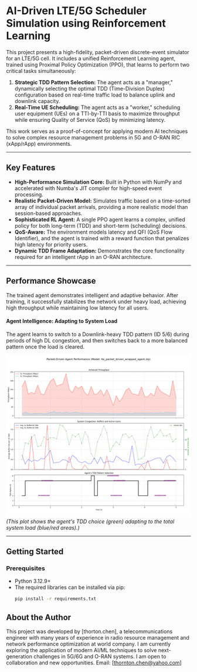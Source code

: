 # AI-Driven LTE/5G Scheduler Simulation using Reinforcement Learning

This project presents a high-fidelity, packet-driven discrete-event simulator for an LTE/5G cell. It includes a unified Reinforcement Learning agent, trained using Proximal Policy Optimization (PPO), that learns to perform two critical tasks simultaneously:

1.  **Strategic TDD Pattern Selection:** The agent acts as a "manager," dynamically selecting the optimal TDD (Time-Division Duplex) configuration based on real-time traffic load to balance uplink and downlink capacity.
2.  **Real-Time UE Scheduling:** The agent acts as a "worker," scheduling user equipment (UEs) on a TTI-by-TTI basis to maximize throughput while ensuring Quality of Service (QoS) by minimizing latency.

This work serves as a proof-of-concept for applying modern AI techniques to solve complex resource management problems in 5G and O-RAN RIC (xApp/rApp) environments.

---

## Key Features

- **High-Performance Simulation Core:** Built in Python with NumPy and accelerated with Numba's JIT compiler for high-speed event processing.
- **Realistic Packet-Driven Model:** Simulates traffic based on a time-sorted array of individual packet arrivals, providing a more realistic model than session-based approaches.
- **Sophisticated RL Agent:** A single PPO agent learns a complex, unified policy for both long-term (TDD) and short-term (scheduling) decisions.
- **QoS-Aware:** The environment models latency and QFI (QoS Flow Identifier), and the agent is trained with a reward function that penalizes high latency for priority users.
- **Dynamic TDD Frame Adaptation:** Demonstrates the core functionality required for an intelligent rApp in an O-RAN architecture.

---

## Performance Showcase

The trained agent demonstrates intelligent and adaptive behavior. After training, it successfully stabilizes the network under heavy load, achieving high throughput while maintaining low latency for all users.

#### Agent Intelligence: Adapting to System Load

The agent learns to switch to a Downlink-heavy TDD pattern (ID 5/6) during periods of high DL congestion, and then switches back to a more balanced pattern once the load is cleared.

![Performance Plot](results/packet_driven_performace.png)
*(This plot shows the agent's TDD choice (green) adapting to the total system load (blue/red areas).)*

---

## Getting Started

### Prerequisites

- Python 3.12.9+
- The required libraries can be installed via pip:
  ```bash
  pip install -r requirements.txt

## About the Author
This project was developed by [thorton.chen], a telecommunications engineer with many years of experience in radio resource management and network performance optimization at world company. I am currently exploring the application of modern AI/ML techniques to solve next-generation challenges in 5G/6G and O-RAN systems. I am open to collaboration and new opportunities.
Email: [thornton.chen@yahoo.com]

